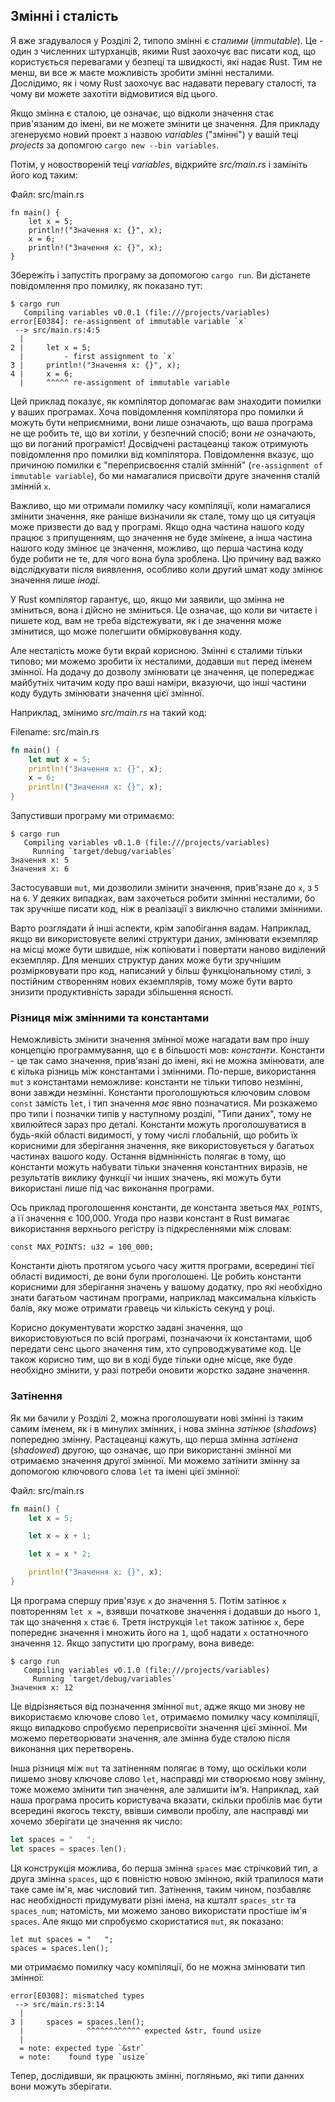 ## Змінні і сталість

Я вже згадувалося у Розділі 2, типопо змінні є *сталими* (*immutable*). Це - 
один з численних штурханців, якими Rust заохочує вас писати код, що користується
перевагами у безпеці та швидкості, які надає Rust. Тим не менш, ви все ж маєте 
можливість зробити змінні несталими. Дослідимо, як і чому Rust заохочує вас 
надавати перевагу сталості, та чому ви можете захотіти відмовитися від цього.

Якщо змінна є сталою, це означає, що відколи значення стає прив'язаним до імені,
ви не можете змінити це значення. Для прикладу згенеруємо новий проект з назвою
*variables* ("змінні") у вашій теці *projects* за допомгою 
`cargo new --bin variables`.

Потім, у новоствореній теці *variables*, відкрийте *src/main.rs* і замініть його
код таким:

<span class="filename">Файл: src/main.rs</span>

```rust,ignore
fn main() {
    let x = 5;
    println!("Значення x: {}", x);
    x = 6;
    println!("Значення x: {}", x);
}
```

Збережіть і запустіть програму за допомогою `cargo run`. Ви дістанете 
повідомлення про помилку, як показано тут:

```text
$ cargo run
   Compiling variables v0.0.1 (file:///projects/variables)
error[E0384]: re-assignment of immutable variable `x`
 --> src/main.rs:4:5
  |
2 |     let x = 5;
  |         - first assignment to `x`
3 |     println!("Значення x: {}", x);
4 |     x = 6;
  |     ^^^^^ re-assignment of immutable variable
```

Цей приклад показує, як компілятор допомагає вам знаходити помилки у ваших 
програмах. Хоча повідомлення компілятора про помилки й можуть бути неприємними,
вони лише означають, що ваша програма не ще робить те, що ви хотіли, у безпечний
спосіб; вони *не* означають, що ви поганий програміст! Досвідчені растацеанці
також отримують повідомлення про помилки від компілятора. Повідомлення вказує,
що причиною помилки є "переприсвоєння сталій змінній" (`re-assignment of 
immutable variable`), бо ми намагалися присвоїти друге значення сталій змінній 
`x`.

Важливо, що ми отримали помилку часу компіляції, коли намагалися змінити 
значення, яке раніше визначили як стале, тому що ця ситуація може призвести до
вад у програмі. Якщо одна частина нашого коду працює з припущенням, що значення
не буде змінене, а інша частина нашого коду змінює це значення, можливо, що 
перша частина коду буде робити не те, для чого вона була зроблена. Цю причину 
вад важко відслідкувати після виявлення, особливо коли другий шмат коду змінює
значення лише *іноді*.

У Rust компілятор гарантує, що, якщо ми заявили, що змінна не зміниться, вона і
дійсно не зміниться. Це означає, що коли ви читаєте і пишете код, вам не треба
відстежувати, як і де значення може змінитися, що може полегшити обмірковування
коду.

Але несталість може бути вкрай корисною. Змінні є сталими тільки типово; ми 
можемо зробити їх несталими, додавши `mut` перед іменем змінної. На додачу до
дозволу змінювати це значення, це попереджає майбутніх читачим коду про ваші 
наміри, вказуючи, що інші частини коду будуть змінювати значення цієї змінної.

Наприклад, змінимо *src/main.rs* на такий код:

<span class="filename">Filename: src/main.rs</span>

```rust
fn main() {
    let mut x = 5;
    println!("Значення x: {}", x);
    x = 6;
    println!("Значення x: {}", x);
}
```

Запустивши програму ми отримаємо:

```text
$ cargo run
   Compiling variables v0.1.0 (file:///projects/variables)
     Running `target/debug/variables`
Значення x: 5
Значення x: 6
```

Застосувавши `mut`, ми дозволили змінити значення, прив'язане до `x`, з `5` на
`6`. У деяких випадках, вам захочеться робити зміннні несталими, бо так зручніше
писати код, ніж в реалізації з виключно сталими змінними.

Варто розглядати й інші аспекти, крім запобігання вадам. Наприклад, якщо ви
використовуєте великі структури даних, змінювати екземпляр на місці може бути 
швидше, ніж копіювати і повертати наново виділений екземпляр. Для менших
структур даних може бути зручнішим розмірковувати про код, написаний у більш 
функціональному стилі, з постійним створенням нових екземплярів, тому може бути
варто знизити продуктивність заради збільшення ясності.

### Різниця між змінними та константами

Неможливість змінити значення змінної може нагадати вам про іншу концепцію 
программування, що є в більшості мов: *константи*. Константи - це так само 
значення, прив'язані до імені, які не можна змінювати, але є кілька різниць між
константами і змінними. По-перше, використання `mut` з константами неможливе:
константи не тільки типово незмінні, вони завжди незмінні. Константи 
проголошуються ключовим словом `const` замість `let`, і тип значення *має* явно 
позначатися. Ми розкажемо про типи і позначки типів у наступному розділі, "Типи
даних", тому не хвилюйтеся зараз про деталі. Константи можуть проголошуватися
в будь-якій області видимості, у тому числі глобальній, що робить їх корисними 
для зберігання значення, яке використовується у багатьох частинах вашого коду.
Остання відмнінність полягає в тому, що константи можуть набувати тільки 
значення константних виразів, не результатів виклику функції чи інших значень,
які можуть бути використані лише під час виконання програми.

Ось приклад проголошення константи, де константа зветься `MAX_POINTS`, а її 
значення є 100,000. Угода про назви констант в Rust вимагає використання 
верхнього регістру із підкресленнями між словам:

```
const MAX_POINTS: u32 = 100_000;
```

Константи діють протягом усього часу життя програми, всередині тієї області 
видимості, де вони були проголошені. Це робить константи корисними для 
зберігання значень у вашому додатку, про які необхідно знати багатьом частинам
програми, наприклад максимальна кількість балів, яку може отримати гравець чи
кількість секунд у році.

Корисно документувати жорстко задані значення, що використовуються по всій 
програмі, позначаючи їх константами, щоб передати сенс цього значення тим, хто
супроводжуватиме код. Це також корисно тим, що ви в коді буде тільки одне місце,
яке буде необхідно змінити, у разі потреби оновити жорстко задане значення.

### Затінення

Як ми бачили у Розділі 2, можна проголошувати нові змінні із таким самим іменем,
як і в минулих змінних, і нова змінна *затінює* (*shadows*) попередню змінну.
Растацеанці кажуть, що перша змінна *затінена* (*shadowed*) другою, що означає,
що при використанні змінної ми отримаємо значення другої змінної. Ми можемо 
затінити змінну за допомогою ключового слова `let` та імені цієї змінної:

<span class="filename">Файл: src/main.rs</span>

```rust
fn main() {
    let x = 5;

    let x = x + 1;

    let x = x * 2;

    println!("Значення x: {}", x);
}
```

Ця програма спершу прив'язує `x` до значення `5`. Потім затінює `x` повторенням
`let x =`, взявши початкове значення і додавши до нього `1`, так що значення `x`
стає `6`. Третя інструкція `let` також затінює `x`, бере попереднє значення і
множить його на `1`, щоб надати `x` остатночного значення `12`. Якщо запустити
цю програму, вона виведе:

```text
$ cargo run
   Compiling variables v0.1.0 (file:///projects/variables)
     Running `target/debug/variables`
Значення x: 12
```

Це відрізняється від позначення змінної `mut`, адже якщо ми знову не 
використаємо ключове слово `let`, отримаємо помилку часу компіляції, якщо 
випадково спробуємо переприсвоїти значення цієї змінної. Ми можемо перетворювати
значення, але змінна буде сталою після виконання цих перетворень.

Інша різниця між `mut` та затіненням полягає в тому, що оскільки коли пишемо 
знову ключове слово `let`, насправді ми створюємо нову змінну, тоже можемо 
змінити тип значення, але залишити ім'я. Наприклад, хай наша програма просить
користувача вказати, скільки пробілів має бути всередині якогось тексту, ввівши
символи пробілу, але насправді ми хочемо зберігати це значення як число:

```rust
let spaces = "   ";
let spaces = spaces.len();
```

Ця конструкція можлива, бо перша змінна `spaces` має стрічковий тип, а друга
змінна `spaces`, що є повністю новою змінною, якій трапилося мати таке саме 
ім'я, має числовий тип. Затінення, таким чином, позбавляє нас необхідності 
придумувати різні імена, на кшталт `spaces_str` та `spaces_num`; натомість, ми
можемо заново використати простіше ім'я `spaces`. Але якщо ми спробуємо 
скористатися `mut`, як показано:

```rust,ignore
let mut spaces = "   ";
spaces = spaces.len();
```

ми отримаємо помилку часу компіляції, бо не можна змінювати тип змінної:

```text
error[E0308]: mismatched types
 --> src/main.rs:3:14
  |
3 |     spaces = spaces.len();
  |              ^^^^^^^^^^^^ expected &str, found usize
  |
  = note: expected type `&str`
  = note:    found type `usize`
```

Тепер, дослідивши, як працюють змінні, погляньмо, які типи данних вони можуть 
зберігати.